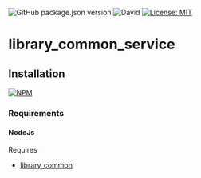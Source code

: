 ![GitHub package.json version](https://img.shields.io/github/package-json/v/thzero/library_common_service)
![David](https://img.shields.io/david/thzero/library_common_service)
[![License: MIT](https://img.shields.io/badge/License-MIT-yellow.svg)](https://opensource.org/licenses/MIT)

# library_common_service

## Installation

[![NPM](https://nodei.co/npm/@thzero/library_common_service.png?compact=true)](https://npmjs.org/package/@thzero/library_common_service)

### Requirements

#### NodeJs

Requires 
* [library_common](https://npmjs.org/package/@thzero/library_common_service)
